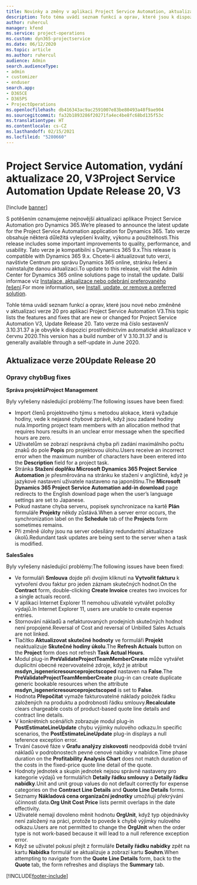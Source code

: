 ```yaml
---
title: Novinky a změny v aplikaci Project Service Automation, aktualizace verze 20, V3
description: Toto téma uvádí seznam funkcí a oprav, které jsou k dispozici v Project Service Automation, aktualizace verze 20, V3
author: ruhercul
manager: kfend
ms.service: project-operations
ms.custom: dyn365-projectservice
ms.date: 06/12/2020
ms.topic: article
ms.author: ruhercul
audience: Admin
search.audienceType:
- admin
- customizer
- enduser
search.app:
- D365CE
- D365PS
- ProjectOperations
ms.openlocfilehash: db416343ac9ac2591007e83be80493a48f9ae904
ms.sourcegitcommit: fa32b1893286f20271fa4ec4be8fc68bd135f53c
ms.translationtype: HT
ms.contentlocale: cs-CZ
ms.lasthandoff: 02/15/2021
ms.locfileid: "5280660"
---
```

# <a name="project-service-automation-update-release-20-v3"></a><span data-ttu-id="ac26b-103">Project Service Automation, vydání aktualizace 20, V3</span><span class="sxs-lookup"><span data-stu-id="ac26b-103">Project Service Automation Update Release 20, V3</span></span>

[!include [banner](../includes/psa-now-project-operations.md)]

<span data-ttu-id="ac26b-104">S potěšením oznamujeme nejnovější aktualizaci aplikace Project Service Automation pro Dynamics 365.</span><span class="sxs-lookup"><span data-stu-id="ac26b-104">We’re pleased to announce the latest update for the Project Service Automation application for Dynamics 365.</span></span> <span data-ttu-id="ac26b-105">Tato verze obsahuje některá důležitá vylepšení kvality, výkonu a použitelnosti.</span><span class="sxs-lookup"><span data-stu-id="ac26b-105">This release includes some important improvements to quality, performance, and usability.</span></span> <span data-ttu-id="ac26b-106">Tato verze je kompatibilní s Dynamics 365 9.x.</span><span class="sxs-lookup"><span data-stu-id="ac26b-106">This release is compatible with Dynamics 365 9.x.</span></span> <span data-ttu-id="ac26b-107">Chcete-li aktualizovat tuto verzi, navštivte Centrum pro správu Dynamics 365 online, stránku řešení a nainstalujte danou aktualizaci.</span><span class="sxs-lookup"><span data-stu-id="ac26b-107">To update to this release, visit the Admin Center for Dynamics 365 online solutions page to install the update.</span></span> <span data-ttu-id="ac26b-108">Další informace viz [Instalace, aktualizace nebo odebrání preferovaného řešení](https://docs.microsoft.com/power-platform/admin/install-remove-preferred-solution).</span><span class="sxs-lookup"><span data-stu-id="ac26b-108">For more information, see [Install, update, or remove a preferred solution](https://docs.microsoft.com/power-platform/admin/install-remove-preferred-solution).</span></span>

<span data-ttu-id="ac26b-109">Tohle téma uvádí seznam funkcí a oprav, které jsou nové nebo změněné v aktualizaci verze 20 pro aplikaci Project Service Automation V3.</span><span class="sxs-lookup"><span data-stu-id="ac26b-109">This topic lists the features and fixes that are new or changed for Project Service Automation V3, Update Release 20.</span></span> <span data-ttu-id="ac26b-110">Tato verze má číslo sestaveníV 3.10.31.37 a je obvykle k dispozici prostřednictvím automatické aktualizace v červnu 2020.</span><span class="sxs-lookup"><span data-stu-id="ac26b-110">This version has a build number of V 3.10.31.37 and is generally available through a self-update in June 2020.</span></span>

## <a name="update-release-20"></a><span data-ttu-id="ac26b-111">Aktualizace verze 20</span><span class="sxs-lookup"><span data-stu-id="ac26b-111">Update Release 20</span></span>

### <a name="bug-fixes"></a><span data-ttu-id="ac26b-112">Opravy chyb</span><span class="sxs-lookup"><span data-stu-id="ac26b-112">Bug fixes</span></span>

<span data-ttu-id="ac26b-113">**Správa projektů**</span><span class="sxs-lookup"><span data-stu-id="ac26b-113">**Project Management**</span></span>

<span data-ttu-id="ac26b-114">Byly vyřešeny následující problémy:</span><span class="sxs-lookup"><span data-stu-id="ac26b-114">The following issues have been fixed:</span></span>

- <span data-ttu-id="ac26b-115">Import členů projektového týmu s metodou alokace, která vyžaduje hodiny, vede k nejasné chybové zprávě, když jsou zadané hodiny nula.</span><span class="sxs-lookup"><span data-stu-id="ac26b-115">Importing project team members with an allocation method that requires hours results in an unclear error message when the specified hours are zero.</span></span>
- <span data-ttu-id="ac26b-116">Uživatelům se zobrazí nesprávná chyba při zadání maximálního počtu znaků do pole **Popis** pro projektovou úlohu.</span><span class="sxs-lookup"><span data-stu-id="ac26b-116">Users receive an incorrect error when the maximum number of characters have been entered into the **Description** field for a project task.</span></span>
- <span data-ttu-id="ac26b-117">Stránka **Stažení doplňku Microsoft Dynamics 365 Project Service Automation** je přesměrována na stránku ke stažení v angličtině, když je jazykové nastavení uživatele nastaveno na japonštinu.</span><span class="sxs-lookup"><span data-stu-id="ac26b-117">The **Microsoft Dynamics 365 Project Service Automation add-in download** page redirects to the English download page when the user’s language settings are set to Japanese.</span></span>
- <span data-ttu-id="ac26b-118">Pokud nastane chyba serveru, popisek synchronizace na kartě **Plán** formuláře **Projekty** někdy zůstává.</span><span class="sxs-lookup"><span data-stu-id="ac26b-118">When a server error occurs, the synchronization label on the **Schedule** tab of the **Projects** form sometimes remains.</span></span>
- <span data-ttu-id="ac26b-119">Při změně úlohy jsou na server odesílány redundantní aktualizace úkolů.</span><span class="sxs-lookup"><span data-stu-id="ac26b-119">Redundant task updates are being sent to the server when a task is modified.</span></span>

<span data-ttu-id="ac26b-120">**Sales**</span><span class="sxs-lookup"><span data-stu-id="ac26b-120">**Sales**</span></span>

<span data-ttu-id="ac26b-121">Byly vyřešeny následující problémy:</span><span class="sxs-lookup"><span data-stu-id="ac26b-121">The following issues have been fixed:</span></span>

- <span data-ttu-id="ac26b-122">Ve formuláři **Smlouva** dojde při dvojím kliknutí na **Vytvořit fakturu** k vytvoření dvou faktur pro jeden záznam skutečných hodnot.</span><span class="sxs-lookup"><span data-stu-id="ac26b-122">On the **Contract** form, double-clicking **Create Invoice** creates two invoices for a single actuals record.</span></span>
- <span data-ttu-id="ac26b-123">V aplikaci Internet Explorer 11 nemohou uživatelé vytvářet položky výdajů.</span><span class="sxs-lookup"><span data-stu-id="ac26b-123">In Internet Explorer 11, users are unable to create expense entries.</span></span>
- <span data-ttu-id="ac26b-124">Stornování nákladů a nefakturovaných prodejních skutečných hodnot není propojené.</span><span class="sxs-lookup"><span data-stu-id="ac26b-124">Reversal of Cost and reversal of Unbilled Sales Actuals are not linked.</span></span>
- <span data-ttu-id="ac26b-125">Tlačítko **Aktualizovat skutečné hodnoty** ve formuláři **Projekt** neaktualizuje **Skutečné hodiny úkolu**.</span><span class="sxs-lookup"><span data-stu-id="ac26b-125">The **Refresh Actuals** button on the **Project** form does not refresh **Task Actual Hours**.</span></span>
- <span data-ttu-id="ac26b-126">Modul plug-in **PreValidateProjectTeamMemberCreate** může vytvářet duplicitní obecné rezervovatelné zdroje, když je atribut **msdyn_isgenericresourceprojectscoped** nastaven na **False**.</span><span class="sxs-lookup"><span data-stu-id="ac26b-126">The **PreValidateProjectTeamMemberCreate** plug-in can create duplicate generic bookable resources when the attribute **msdyn_isgenericresourceprojectscoped** is set to **False**.</span></span>
- <span data-ttu-id="ac26b-127">Hodnota **Přepočítat** vymaže fakturovatelné náklady položek řádku založených na produktu a podrobnosti řádku smlouvy.</span><span class="sxs-lookup"><span data-stu-id="ac26b-127">**Recalculate** clears chargeable costs of product-based quote line details and contract line details.</span></span>
- <span data-ttu-id="ac26b-128">V konkrétních scénářích zobrazuje modul plug-in **PostEstimateLineUpdate** chybu výjimky nulového odkazu.</span><span class="sxs-lookup"><span data-stu-id="ac26b-128">In specific scenarios, the **PostEstimateLineUpdate** plug-in displays a null teference exception error.</span></span>
- <span data-ttu-id="ac26b-129">Trvání časové fáze v **Grafu analýzy ziskovosti** neodpovídá době trvání nákladů v podrobnostech pevné cenové nabídky v nabídce.</span><span class="sxs-lookup"><span data-stu-id="ac26b-129">Time phase duration on the **Profitability Analysis Chart** does not match duration of the costs in the fixed-price quote line detail of the quote.</span></span>
- <span data-ttu-id="ac26b-130">Hodnoty jednotek a skupin jednotek nejsou správně nastaveny pro kategorie výdajů ve formulářích **Detaily řádku smlouvy** a **Detaily řádku nabídky**.</span><span class="sxs-lookup"><span data-stu-id="ac26b-130">Unit and unit group values do not default correctly for expense categories on the **Contract Line Details** and **Quote Line Details** forms.</span></span>
- <span data-ttu-id="ac26b-131">Seznamy **Nákladová cena organizační jednotky** umožňují překrývání účinnosti data.</span><span class="sxs-lookup"><span data-stu-id="ac26b-131">**Org Unit Cost Price** lists permit overlaps in the date effectivity.</span></span>
- <span data-ttu-id="ac26b-132">Uživatelé nemají dovoleno měnit hodnotu **OrgUnit**, když typ objednávky není založený na práci, protože to povede k chybě výjimky nulového odkazu.</span><span class="sxs-lookup"><span data-stu-id="ac26b-132">Users are not permitted to change the **OrgUnit** when the order type is not work-based because it will lead to a null reference exception error.</span></span>
- <span data-ttu-id="ac26b-133">Když se uživatel pokusí přejít z formuláře **Detaily řádku nabídky** zpět na kartu **Nabídka** formulář se aktualizuje a zobrazí kartu **Souhrn**.</span><span class="sxs-lookup"><span data-stu-id="ac26b-133">When attempting to navigate from the **Quote Line Details** form, back to the **Quote** tab, the form refreshes and displays the **Summary** tab.</span></span>


[!INCLUDE[footer-include](../includes/footer-banner.md)]